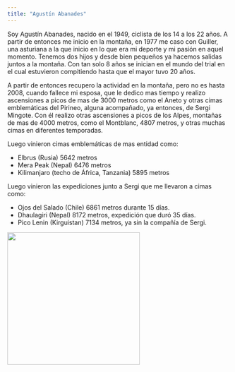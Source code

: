 ```yaml
---
title: "Agustín Abanades"
---
```


Soy Agustín Abanades, nacido en el 1949, ciclista de los 14 a los 22 años. A partir de entonces me inicio en la montaña, en 1977 me caso con Guiller, una asturiana a la que inicio en lo que era mi deporte y mi pasión en aquel momento. Tenemos dos hijos y desde bien pequeños ya hacemos salidas juntos a la montaña. Con tan solo 8 años se inician en el mundo del trial en el cual estuvieron compitiendo hasta que el mayor tuvo 20 años.

A partir de entonces recupero la actividad en la montaña, pero no es hasta 2008, cuando fallece mi esposa, que le dedico mas tiempo y realizo ascensiones a picos de mas de 3000 metros como el Aneto y otras cimas emblemáticas del Pirineo, alguna acompañado, ya entonces, de Sergi Mingote. Con él realizo otras ascensiones a picos de los Alpes, montañas de mas de 4000 metros, como el Montblanc, 4807 metros, y otras muchas cimas en diferentes temporadas.

Luego vinieron cimas emblemáticas de mas entidad como:

- Elbrus (Rusia) 5642 metros
- Mera Peak (Nepal) 6476 metros
- Kilimanjaro (techo de África, Tanzania) 5895 metros

Luego vinieron las expediciones junto a Sergi que me llevaron a cimas como:

- Ojos del Salado (Chile) 6861 metros durante 15 días.
- Dhaulagiri (Nepal) 8172 metros, expedición que duró 35 días.
- Pico Lenin (Kirguistan) 7134 metros, ya sin la compañía de Sergi.

<img class="rounded mx-auto d-block" src="/img/ponencias/agustin-abanades.png" width="300">
